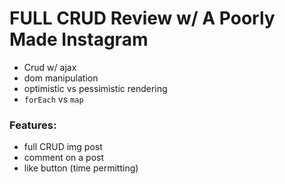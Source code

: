 # FULL CRUD Review w/ A Poorly Made Instagram

- Crud w/ ajax
- dom manipulation
- optimistic vs pessimistic rendering
- `forEach` vs `map`

### Features:

- full CRUD img post
- comment on a post
- like button (time permitting)
